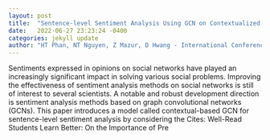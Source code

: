```yaml
---
layout: post
title:  "Sentence-level Sentiment Analysis Using GCN on Contextualized Word Representations"
date:   2022-06-27 23:23:24 -0400
categories: jekyll update
author: "HT Phan, NT Nguyen, Z Mazur, D Hwang - International Conference on , 2022"
---
```

Sentiments expressed in opinions on social networks have played an increasingly significant impact in solving various social problems. Improving the effectiveness of sentiment analysis methods on social networks is still of interest to several scientists. A notable and robust development direction is sentiment analysis methods based on graph convolutional networks (GCNs). This paper introduces a model called contextual-based GCN for sentence-level sentiment analysis by considering the 
Cites: Well-Read Students Learn Better: On the Importance of Pre